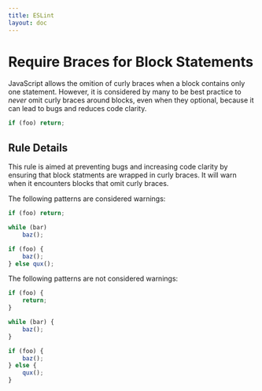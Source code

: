 ```yaml
---
title: ESLint
layout: doc
---
```

<!-- Note: No pull requests accepted for this file. See README.md in the root directory for details. -->
# Require Braces for Block Statements

JavaScript allows the omition of curly braces when a block contains only one statement. However, it is considered by many to be best practice to _never_ omit curly braces around blocks, even when they optional, because it can lead to bugs and reduces code clarity.

```js
if (foo) return;
```

## Rule Details

This rule is aimed at preventing bugs and increasing code clarity by ensuring that block statments are wrapped in curly braces. It will warn when it encounters blocks that omit curly braces.

The following patterns are considered warnings:

```js
if (foo) return;

while (bar)
    baz();

if (foo) {
    baz();
} else qux();
```

The following patterns are not considered warnings:

```js
if (foo) {
    return;
}

while (bar) {
    baz();
}

if (foo) {
    baz();
} else {
    qux();
}
```
